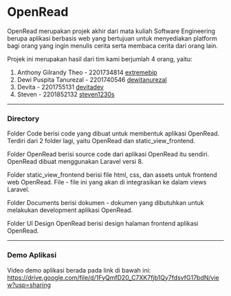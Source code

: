 # OpenRead

OpenRead merupakan projek akhir dari mata kuliah Software Engineering berupa aplikasi berbasis web yang bertujuan untuk menyediakan platform bagi orang yang ingin menulis cerita serta membaca cerita dari orang lain.

Projek ini merupakan hasil dari tim kami berjumlah 4 orang, yaitu:
1. Anthony Gilrandy Theo - 2201734814 [extremebip](https://github.com/extremebip "(extremebip)")
2. Dewi Puspita Tanurezal - 2201740546 [dewitanurezal](https://github.com/dewitanurezal "(dewitanurezal)")
3. Devita - 2201755131 [devitadev](https://github.com/devitadev "(devitadev)")
4. Steven - 2201852132 [steven1230s](https://github.com/steven1230s "(steven1230s)")
---
### Directory

Folder Code berisi code yang dibuat untuk membentuk aplikasi OpenRead.
Terdiri dari 2 folder lagi, yaitu OpenRead dan static_view_frontend.

Folder OpenRead berisi source code dari aplikasi OpenRead itu sendiri.
OpenRead dibuat menggunakan Laravel versi 8.

Folder static_view_frontend berisi file html, css, dan assets untuk frontend web OpenRead.
File - file ini yang akan di integrasikan ke dalam views Laravel.

Folder Documents berisi dokumen - dokumen yang dibutuhkan untuk melakukan development aplikasi OpenRead.

Folder UI Design OpenRead berisi design halaman frontend aplikasi OpenRead.

---

### Demo Aplikasi
Video demo aplikasi berada pada link di bawah ini:
<https://drive.google.com/file/d/1FyQmfD20_C7XK7fjb1Qy7fdsvfG17bdN/view?usp=sharing>
